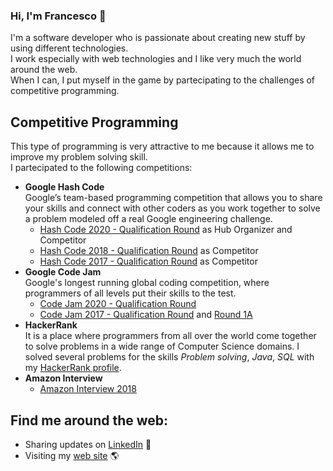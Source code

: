 ### Hi, I'm Francesco 👋

I'm a software developer who is passionate about creating new stuff by using different technologies. </br>
I work especially with web technologies and I like very much the world around the web.</br>
When I can, I put myself in the game by partecipating to the challenges of competitive programming.


## Competitive Programming
This type of programming is very attractive to me because it allows me to improve my problem solving skill. </br>
I partecipated to the following competitions:
* <b>Google Hash Code</b></br> Google’s team-based programming competition that allows you to share your skills and connect with other coders as you work together to solve a problem modeled off a real Google engineering challenge.
  * [Hash Code 2020 - Qualification Round](https://web.archive.org/web/20201008164840/https://klopotekhashcode2020.github.io/) as Hub Organizer and Competitor
  * [Hash Code 2018 - Qualification Round](https://github.com/Competitive-Programming-2/HashCode2018-QualificationRound) as Competitor
  * [Hash Code 2017 - Qualification Round](https://github.com/Competitive-Programming-2/HashCode2017-QualificationRound) as Competitor
* <b>Google Code Jam</b> </br> Google's longest running global coding competition, where programmers of all levels put their skills to the test.
  * [Code Jam 2020 - Qualification Round](https://github.com/Competitive-Programming-2/CodeJam2020-QualificationRound) 
  * [Code Jam 2017 - Qualification Round](https://github.com/Competitive-Programming-2/CodeJam2017-QualificationRound) and [Round 1A](https://github.com/Competitive-Programming-2/CodeJam2017-Round1A)
* <b>HackerRank</b> </br> 
It is a place where programmers from all over the world come together to solve problems in a wide range of Computer Science domains. I solved several problems for the skills <i>Problem solving</i>, <i>Java</i>, <i>SQL</i> with my [HackerRank profile](https://www.hackerrank.com/frascu).
* <b> Amazon Interview </b> 
  * [Amazon Interview 2018](https://github.com/Competitive-Programming-2/amazon-interview-2018)

## Find me around the web: 
- Sharing updates on <a href="https://www.linkedin.com/in/francesco-scuccimarri/">LinkedIn</a> 💼
- Visiting my [web site](https://francesco.scuccimarri.it) 🌎
<!--
**frascu/frascu** is a ✨ _special_ ✨ repository because its `README.md` (this file) appears on your GitHub profile.

Here are some ideas to get you started:

- 🔭 I’m currently working on ...
- 🌱 I’m currently learning ...
- 👯 I’m looking to collaborate on ...
- 🤔 I’m looking for help with ...
- 💬 Ask me about ...
- 📫 How to reach me: ...
- 😄 Pronouns: ...
- ⚡ Fun fact: ...
-->
